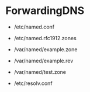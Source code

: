 # ForwardingDNS

* /etc/named.conf
* /etc/named.rfc1912.zones

* /var/named/example.zone
* /var/named/example.rev
* /var/named/test.zone

* /etc/resolv.conf

